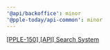 ```yaml
---
'@api/backoffice': minor
'@pple-today/api-common': minor
---
```


[[PPLE-150] [API] Search System](https://linear.app/snts/issue/PPLE-150/api-search-system)
